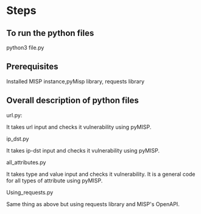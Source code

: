 # Steps

## To run the python files
python3 file.py

## Prerequisites
Installed MISP instance,pyMisp library, requests library

## Overall description of python files
url.py:

It takes url input and checks it vulnerability using pyMISP.

ip_dst.py

It takes ip-dst input and checks it vulnerability using pyMISP.

all_attributes.py

It takes type and value input and checks it vulnerability. It is a general code for all types of attribute using pyMISP.

Using_requests.py

Same thing as above but using requests library and MISP's OpenAPI.
